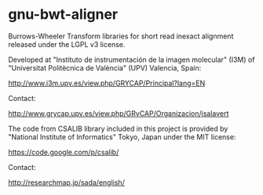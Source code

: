 gnu-bwt-aligner
===============

Burrows-Wheeler Transform libraries for short read inexact alignment released under the LGPL v3 license.

Developed at "Instituto de instrumentación de la imagen molecular" (I3M) of "Universitat Politècnica de València" (UPV) Valencia, Spain:

http://www.i3m.upv.es/view.php/GRYCAP/Principal?lang=EN

Contact:

http://www.grycap.upv.es/view.php/GRyCAP/Organizacion/jsalavert

The code from CSALIB library included in this project is provided by "National Institute of Informatics" Tokyo, Japan under the MIT license: 

https://code.google.com/p/csalib/

Contact:

http://researchmap.jp/sada/english/

